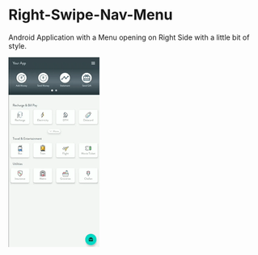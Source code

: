 # Right-Swipe-Nav-Menu
Android Application with a Menu opening on Right Side with a little bit of style.


![](rightswipe.gif)
